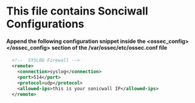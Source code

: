 # This file contains Sonciwall Configurations


#### Append the following configuration snippet inside the <ossec_config> </ossec_config> section of the /var/ossec/etc/ossec.conf file
``` xml
  <!--  SYSLOG Firewall -->
  <remote>
    <connection>syslog</connection>
    <port>514</port>
    <protocol>udp</protocol>
    <allowed-ips>this is your sonicwall IP</allowed-ips>
  </remote>
```


